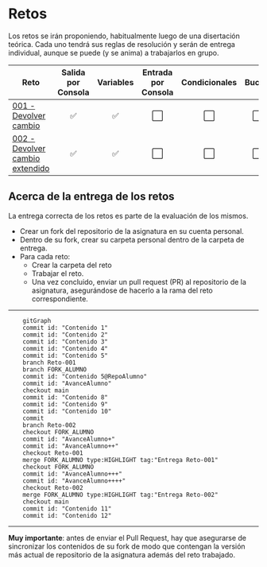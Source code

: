 # Retos

Los retos se irán proponiendo, habitualmente luego de una disertación teórica. Cada uno tendrá sus reglas de resolución y serán de entrega individual, aunque se puede (y se anima) a trabajarlos en grupo.

|Reto|Salida por Consola|Variables|Entrada por Consola|Condicionales|Bucles|Tablas
|-|:-:|:-:|:-:|:-:|:-:|:-:|
[001 - Devolver cambio](001-DevolverCambio/README.md)|✅|✅|⬜|⬜|⬜|⬜
[002 - Devolver cambio extendido](002-DevolverCambio/README.md)|✅|✅|⬜|⬜|⬜|⬜

## Acerca de la entrega de los retos

La entrega correcta de los retos es parte de la evaluación de los mismos.

- Crear un fork del repositorio de la asignatura en su cuenta personal. 
- Dentro de su fork, crear su carpeta personal dentro de la carpeta de entrega.
- Para cada reto:
  - Crear la carpeta del reto
  - Trabajar el reto.
  - Una vez concluido, enviar un pull request (PR) al repositorio de la asignatura, asegurándose de hacerlo a la rama del reto correspondiente.

---

```mermaid
    gitGraph
    commit id: "Contenido 1"
    commit id: "Contenido 2"
    commit id: "Contenido 3"
    commit id: "Contenido 4"
    commit id: "Contenido 5"
    branch Reto-001
    branch FORK_ALUMNO
    commit id: "Contenido 5@RepoAlumno"
    commit id: "AvanceAlumno"
    checkout main
    commit id: "Contenido 8"
    commit id: "Contenido 9"
    commit id: "Contenido 10"
    commit
    branch Reto-002
    checkout FORK_ALUMNO
    commit id: "AvanceAlumno+"
    commit id: "AvanceAlumno++"
    checkout Reto-001
    merge FORK_ALUMNO type:HIGHLIGHT tag:"Entrega Reto-001"
    checkout FORK_ALUMNO
    commit id: "AvanceAlumno+++"
    commit id: "AvanceAlumno++++"
    checkout Reto-002
    merge FORK_ALUMNO type:HIGHLIGHT tag:"Entrega Reto-002"
    checkout main
    commit id: "Contenido 11"
    commit id: "Contenido 12"
```

---

**Muy importante**: antes de enviar el Pull Request, hay que asegurarse de sincronizar los contenidos de su fork de modo que contengan la versión más actual de repositorio de la asignatura además del reto trabajado.